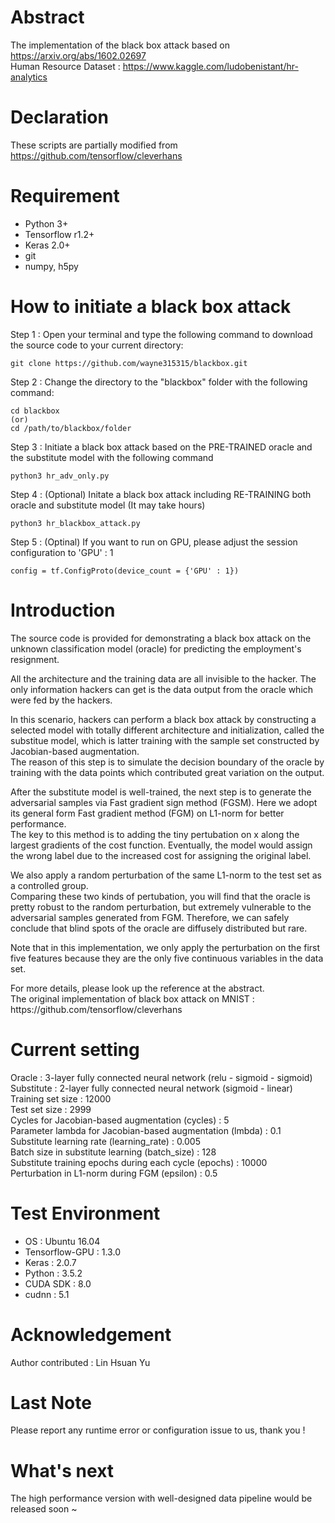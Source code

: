 # Abstract
The implementation of the black box attack based on https://arxiv.org/abs/1602.02697 <br/>
Human Resource Dataset : https://www.kaggle.com/ludobenistant/hr-analytics

# Declaration
These scripts are partially modified from https://github.com/tensorflow/cleverhans

# Requirement
- Python 3+
- Tensorflow r1.2+
- Keras 2.0+
- git
- numpy, h5py


# How to initiate a black box attack 
Step 1 : Open your terminal and type the following command to download the source code to your current directory:<br/>
```
git clone https://github.com/wayne315315/blackbox.git
```


Step 2 : Change the directory to the "blackbox" folder with the following command:<br/>
```
cd blackbox
(or) 
cd /path/to/blackbox/folder
```
Step 3 : Initiate a black box attack based on the PRE-TRAINED oracle and the substitute model with the following command<br/>
```
python3 hr_adv_only.py
```
Step 4 : (Optional) Initate a black box attack including RE-TRAINING both oracle and substitute model (It may take hours)<br/>
```
python3 hr_blackbox_attack.py
```
Step 5 : (Optinal) If you want to run on GPU, please adjust the session configuration to 'GPU' : 1
```
config = tf.ConfigProto(device_count = {'GPU' : 1})
```
# Introduction
<p>The source code is provided for demonstrating a black box attack on the unknown classification model (oracle) 
for predicting the employment's resignment. </p>
<p>All the architecture and the training data are all invisible to the hacker. 
The only information hackers can get is the data output from the oracle which were fed by the hackers. </p>
<p>In this scenario, hackers can perform a black box attack by constructing a selected model with totally different architecture
and initialization, called the substitue model, which is latter training with the sample set constructed by Jacobian-based augmentation. <br/>
The reason of this step is to simulate the decision boundary of the oracle by training with the data points 
which contributed great variation on the output. </p>
<p>After the substitute model is well-trained, the next step is to generate the adversarial samples via 
Fast gradient sign method (FGSM).
Here we adopt its general form Fast gradient method (FGM) on L1-norm for better performance. </br>
The key to this method is to adding the tiny pertubation on x along the largest gradients of the cost function.
Eventually, the model would assign the wrong label due to the increased cost for assigning the original label.</p>
<p>We also apply a random perturbation of the same L1-norm to the test set as a controlled group.<br/>
Comparing these two kinds of pertubation, you will find that the oracle is pretty robust to the random perturbation,
but extremely vulnerable to the adversarial samples generated from FGM. Therefore, we can safely conclude that 
blind spots of the oracle are diffusely distributed but rare.</p>

<p>Note that in this implementation, we only apply the perturbation on the first five features 
because they are the only five continuous variables in the data set.</p>

<p>For more details, please look up the reference at the abstract.</br>
The original implementation of black box attack on MNIST : https://github.com/tensorflow/cleverhans</p>

# Current setting 
Oracle : 3-layer fully connected neural network (relu - sigmoid - sigmoid) </br>
Substitute : 2-layer fully connected neural network (sigmoid - linear) </br>
Training set size : 12000 </br>
Test set size : 2999 </br>
Cycles for Jacobian-based augmentation (cycles) : 5 </br>
Parameter lambda for Jacobian-based augmentation (lmbda) : 0.1 </br>
Substitute learning rate (learning_rate) : 0.005 </br>
Batch size in substitute learning (batch_size) : 128 </br>
Substitute training epochs during each cycle (epochs) : 10000 </br>
Perturbation in L1-norm during FGM (epsilon) : 0.5 </br>

# Test Environment
- OS : Ubuntu 16.04
- Tensorflow-GPU : 1.3.0
- Keras : 2.0.7 
- Python : 3.5.2
- CUDA SDK : 8.0
- cudnn : 5.1

# Acknowledgement
Author contributed : Lin Hsuan Yu

# Last Note
Please report any runtime error or configuration issue to us, thank you !

# What's next
The high performance version with well-designed data pipeline would be released soon ~
